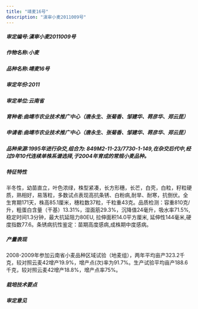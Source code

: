 ```yaml
---
title: "靖麦16号"
description: "滇审小麦2011009号"
---
```

##### 审定编号:滇审小麦2011009号

##### 作物名称:小麦

##### 品种名称:靖麦16号

##### 审定年份:2011

##### 审定单位:云南省

##### 育种者:曲靖市农业技术推广中心（唐永生、张菊香、邹建华、蒋彦华、郑云昆）

##### 申请者:曲靖市农业技术推广中心（唐永生、张菊香、邹建华、蒋彦华、郑云昆）

##### 品种来源:1995年进行杂交,组合为: 849M2-11-23/7730-1-149,在杂交后代中,经过9年10代连续单株系谱选择,于2004年育成的常规小麦品种。

##### 特征特性
半冬性，幼苗直立，叶色浓绿，株型紧凑，长方形穗，长芒，白壳，白粒，籽粒硬质，熟相好，易落粒，多数试点表现高抗条锈、白粉病,耐旱、耐寒，抗倒伏。全生育期171天，株高85.1厘米，穗粒数37粒，千粒重43克。品质检测：容重810克/升，粗蛋白含量（干基）13.31%，湿面筋29.3%，沉降值24毫升，吸水率71.5%,稳定时间1.3分钟，最大抗延阻力80EU, 拉伸面积14.0平方厘米, 延伸性144毫米,硬度指数77.6。条锈病抗性鉴定：苗期高度感病,成株期中度感病。

##### 产量表现
2008-2009年参加云南省小麦品种区域试验（地麦组），两年平均亩产323.2千克，较对照云麦42增产19.9%，增产点(次)率为91.7%。生产试验平均亩产188.6千克，较对照云麦42增产18.8%，增产点率75%。

##### 栽培技术要点


##### 审定意见

